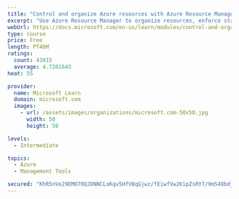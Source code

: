 ```yaml
---
title: "Control and organize Azure resources with Azure Resource Manager"
excerpt: "Use Azure Resource Manager to organize resources, enforce standards, and protect critical assets from deletion."
webUrl: https://docs.microsoft.com/en-us/learn/modules/control-and-organize-with-azure-resource-manager/
type: course
price: Free
length: PT46M
ratings:
  count: 43815
  average: 4.7201643
heat: 55

provider:
  name: Microsoft Learn
  domain: microsoft.com
  images:
    - url: /assets/images/organizations/microsoft.com-50x50.jpg
      width: 50
      height: 50

levels:
  - Intermediate

topics:
  - Azure
  - Management Tools

secured: "KhR5nVe29EMO70QJDNNCLoKqv5HfVBqGjwz/fEiwfVw2KipZsRY7/9mS4ObdjdlDEopyypFTGKg+jxAZCQg8W1Bx7hXsIRySwqEt2iusX+vqT1AFFYolJw1ST9ToOopFHxYVUOeraXhdXo1uZrwVi7Jgi9/f7Jduv/+VnxccDOpGrQXEdn13ZujmCGW6bkNVVkiB/ZF2Gbn6W+pEQ/L4vKJRe9reKxkoyAqkeQPoCenPqsaasVfQghQyhnSH1cHXqsZasMigl2GCAbn8tqXOMhXQcBaH3YrOqRZ1x9T2x7TFdi+7o3scUq3xygk/bbYyeMzOtIRWy4E0gW1Wwyfcwu0B0rWcMZydAZPDgT2+t/TOdEwCLlcHa9FEzSCByLMdLqCAXxptMC87BlkgXvrPTzr9H43nkIRhkJ1qyA0OQgcNsQTz/6oFlVBjSNfI4MWu;1tACiDoa61ZObcgsPlvRxA=="
---
```


